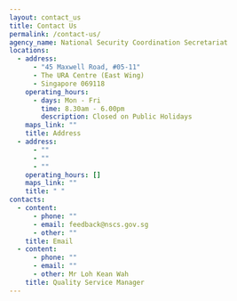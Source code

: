 ```yaml
---
layout: contact_us
title: Contact Us
permalink: /contact-us/
agency_name: National Security Coordination Secretariat
locations:
  - address:
      - "45 Maxwell Road, #05-11"
      - The URA Centre (East Wing)
      - Singapore 069118
    operating_hours:
      - days: Mon - Fri
        time: 8.30am - 6.00pm
        description: Closed on Public Holidays
    maps_link: ""
    title: Address
  - address:
      - ""
      - ""
      - ""
    operating_hours: []
    maps_link: ""
    title: " "
contacts:
  - content:
      - phone: ""
      - email: feedback@nscs.gov.sg
      - other: ""
    title: Email
  - content:
      - phone: ""
      - email: ""
      - other: Mr Loh Kean Wah
    title: Quality Service Manager
---
```


